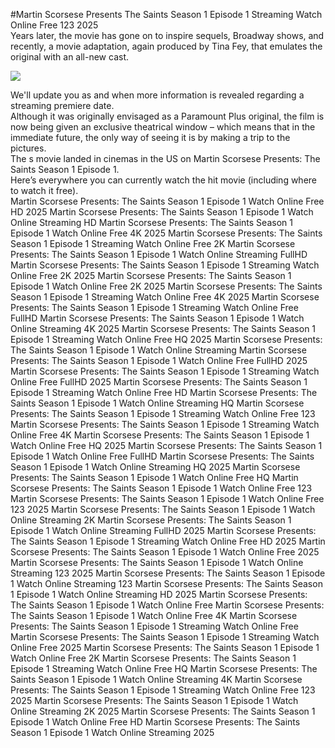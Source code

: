 #Martin Scorsese Presents The Saints Season 1 Episode 1 Streaming Watch Online Free 123 2025  
Years later, the movie has gone on to inspire sequels, Broadway shows, and recently, a movie adaptation, again produced by Tina Fey, that emulates the original with an all-new cast.  
  
[![](https://i.imgur.com/qSNzIqt.png)](https://movie.rssnews.media/lNMpRAN.php)  
  
We'll update you as and when more information is revealed regarding a streaming premiere date.  
Although it was originally envisaged as a Paramount Plus original, the film is now being given an exclusive theatrical window – which means that in the immediate future, the only way of seeing it is by making a trip to the pictures.  
The s movie landed in cinemas in the US on Martin Scorsese Presents: The Saints Season 1 Episode 1.  
Here’s everywhere you can currently watch the hit movie (including where to watch it free).  
Martin Scorsese Presents: The Saints Season 1 Episode 1 Watch Online Free HD 2025
Martin Scorsese Presents: The Saints Season 1 Episode 1 Watch Online Streaming HD
Martin Scorsese Presents: The Saints Season 1 Episode 1 Watch Online Free 4K 2025
Martin Scorsese Presents: The Saints Season 1 Episode 1 Streaming Watch Online Free 2K
Martin Scorsese Presents: The Saints Season 1 Episode 1 Watch Online Streaming FullHD
Martin Scorsese Presents: The Saints Season 1 Episode 1 Streaming Watch Online Free 2K 2025
Martin Scorsese Presents: The Saints Season 1 Episode 1 Watch Online Free 2K 2025
Martin Scorsese Presents: The Saints Season 1 Episode 1 Streaming Watch Online Free 4K 2025
Martin Scorsese Presents: The Saints Season 1 Episode 1 Streaming Watch Online Free FullHD
Martin Scorsese Presents: The Saints Season 1 Episode 1 Watch Online Streaming 4K 2025
Martin Scorsese Presents: The Saints Season 1 Episode 1 Streaming Watch Online Free HQ 2025
Martin Scorsese Presents: The Saints Season 1 Episode 1 Watch Online Streaming
Martin Scorsese Presents: The Saints Season 1 Episode 1 Watch Online Free FullHD 2025
Martin Scorsese Presents: The Saints Season 1 Episode 1 Streaming Watch Online Free FullHD 2025
Martin Scorsese Presents: The Saints Season 1 Episode 1 Streaming Watch Online Free HD
Martin Scorsese Presents: The Saints Season 1 Episode 1 Watch Online Streaming HQ
Martin Scorsese Presents: The Saints Season 1 Episode 1 Streaming Watch Online Free 123
Martin Scorsese Presents: The Saints Season 1 Episode 1 Streaming Watch Online Free 4K
Martin Scorsese Presents: The Saints Season 1 Episode 1 Watch Online Free HQ 2025
Martin Scorsese Presents: The Saints Season 1 Episode 1 Watch Online Free FullHD
Martin Scorsese Presents: The Saints Season 1 Episode 1 Watch Online Streaming HQ 2025
Martin Scorsese Presents: The Saints Season 1 Episode 1 Watch Online Free HQ
Martin Scorsese Presents: The Saints Season 1 Episode 1 Watch Online Free 123
Martin Scorsese Presents: The Saints Season 1 Episode 1 Watch Online Free 123 2025
Martin Scorsese Presents: The Saints Season 1 Episode 1 Watch Online Streaming 2K
Martin Scorsese Presents: The Saints Season 1 Episode 1 Watch Online Streaming FullHD 2025
Martin Scorsese Presents: The Saints Season 1 Episode 1 Streaming Watch Online Free HD 2025
Martin Scorsese Presents: The Saints Season 1 Episode 1 Watch Online Free 2025
Martin Scorsese Presents: The Saints Season 1 Episode 1 Watch Online Streaming 123 2025
Martin Scorsese Presents: The Saints Season 1 Episode 1 Watch Online Streaming 123
Martin Scorsese Presents: The Saints Season 1 Episode 1 Watch Online Streaming HD 2025
Martin Scorsese Presents: The Saints Season 1 Episode 1 Watch Online Free
Martin Scorsese Presents: The Saints Season 1 Episode 1 Watch Online Free 4K
Martin Scorsese Presents: The Saints Season 1 Episode 1 Streaming Watch Online Free
Martin Scorsese Presents: The Saints Season 1 Episode 1 Streaming Watch Online Free 2025
Martin Scorsese Presents: The Saints Season 1 Episode 1 Watch Online Free 2K
Martin Scorsese Presents: The Saints Season 1 Episode 1 Streaming Watch Online Free HQ
Martin Scorsese Presents: The Saints Season 1 Episode 1 Watch Online Streaming 4K
Martin Scorsese Presents: The Saints Season 1 Episode 1 Streaming Watch Online Free 123 2025
Martin Scorsese Presents: The Saints Season 1 Episode 1 Watch Online Streaming 2K 2025
Martin Scorsese Presents: The Saints Season 1 Episode 1 Watch Online Free HD
Martin Scorsese Presents: The Saints Season 1 Episode 1 Watch Online Streaming 2025